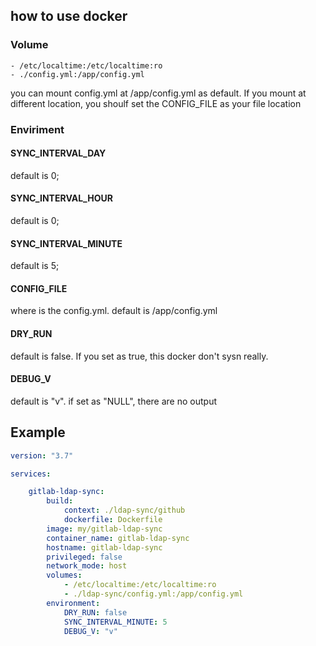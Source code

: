 ## how to use docker

### Volume
    - /etc/localtime:/etc/localtime:ro
    - ./config.yml:/app/config.yml
you can mount config.yml at /app/config.yml as default. If you mount at different location, you shoulf
set the CONFIG_FILE as your file location

### Enviriment

#### SYNC_INTERVAL_DAY
default is 0;

#### SYNC_INTERVAL_HOUR
default is 0;

#### SYNC_INTERVAL_MINUTE
default is 5;

#### CONFIG_FILE
where is the config.yml. default is /app/config.yml

#### DRY_RUN
default is false. If you set as true, this docker don't sysn really.

#### DEBUG_V
default is "v". if set as "NULL", there are no output


## Example
```yaml
version: "3.7"

services:

    gitlab-ldap-sync:
        build: 
            context: ./ldap-sync/github
            dockerfile: Dockerfile
        image: my/gitlab-ldap-sync
        container_name: gitlab-ldap-sync
        hostname: gitlab-ldap-sync
        privileged: false
        network_mode: host
        volumes:
            - /etc/localtime:/etc/localtime:ro
            - ./ldap-sync/config.yml:/app/config.yml
        environment:
            DRY_RUN: false
            SYNC_INTERVAL_MINUTE: 5
            DEBUG_V: "v"
```



